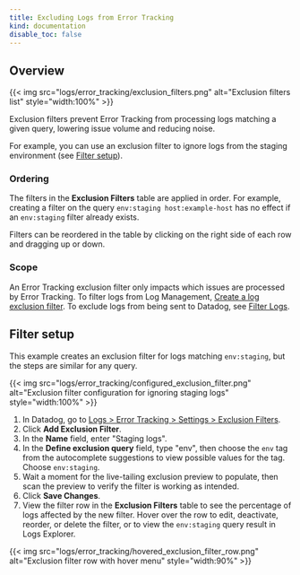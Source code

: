 ```yaml
---
title: Excluding Logs from Error Tracking
kind: documentation
disable_toc: false
---
```


## Overview

{{< img src="logs/error_tracking/exclusion_filters.png" alt="Exclusion filters list" style="width:100%" >}}

Exclusion filters prevent Error Tracking from processing logs matching a given query, lowering issue volume and reducing noise. 

For example, you can use an exclusion filter to ignore logs from the staging environment (see [Filter setup](#filter-setup)).

### Ordering

The filters in the **Exclusion Filters** table are applied in order. For example, creating a filter on the query `env:staging host:example-host` has no effect if an `env:staging` filter already exists.

Filters can be reordered in the table by clicking on the right side of each row and dragging up or down.

### Scope

An Error Tracking exclusion filter only impacts which issues are processed by Error Tracking. To filter logs from Log Management, [Create a log exclusion filter][3]. To exclude logs from being sent to Datadog, see [Filter Logs][2].

## Filter setup

This example creates an exclusion filter for logs matching `env:staging`, but the steps are similar for any query.

{{< img src="logs/error_tracking/configured_exclusion_filter.png" alt="Exclusion filter configuration for ignoring staging logs" style="width:100%" >}}

1. In Datadog, go to [Logs > Error Tracking > Settings > Exclusion Filters][1].
2. Click **Add Exclusion Filter**.
3. In the **Name** field, enter "Staging logs".
4. In the **Define exclusion query** field, type "env", then choose the `env` tag from the autocomplete suggestions to view possible values for the tag. Choose `env:staging`.
5. Wait a moment for the live-tailing exclusion preview to populate, then scan the preview to verify the filter is working as intended.
6. Click **Save Changes**.
7. View the filter row in the **Exclusion Filters** table to see the percentage of logs affected by the new filter. Hover over the row to edit, deactivate, reorder, or delete the filter, or to view the `env:staging` query result in Logs Explorer.

{{< img src="logs/error_tracking/hovered_exclusion_filter_row.png" alt="Exclusion filter row with hover menu" style="width:90%" >}}

[1]: https://app.datadoghq.com/error-tracking/settings/exclusion-filters
[2]: /agent/logs/advanced_log_collection/?tab=configurationfile#filter-logs
[3]: /logs/guide/getting-started-lwl/#3-create-a-log-pattern-exclusion-filter